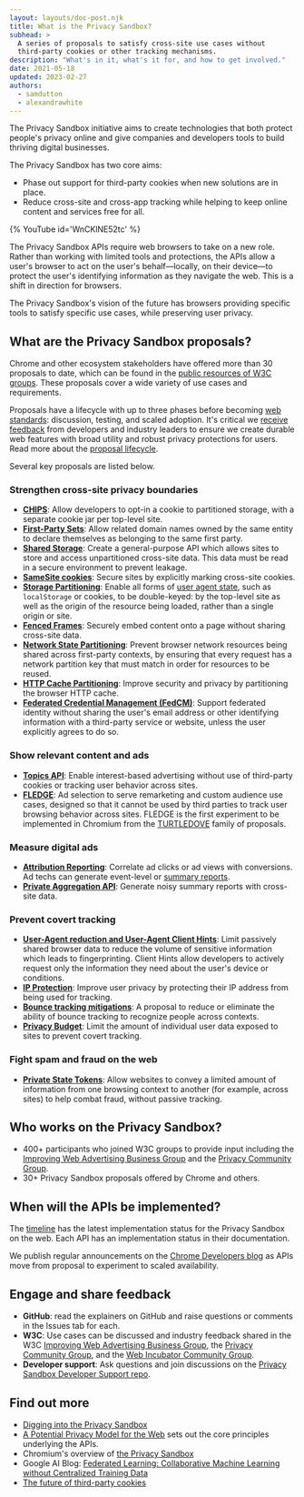 ```yaml
---
layout: layouts/doc-post.njk
title: What is the Privacy Sandbox?
subhead: >
  A series of proposals to satisfy cross-site use cases without
  third-party cookies or other tracking mechanisms.
description: "What's in it, what's it for, and how to get involved."
date: 2021-05-18
updated: 2023-02-27
authors:
  - samdutton
  - alexandrawhite
---
```


The Privacy Sandbox initiative aims to create technologies that both
protect people's privacy online and give companies and developers tools to
build thriving digital businesses.

The Privacy Sandbox has two core aims:

* Phase out support for third-party cookies when new solutions are in place.
* Reduce cross-site and cross-app tracking while helping to keep online content and services free for all.

{% YouTube
	id='WnCKlNE52tc'
%}

The Privacy Sandbox APIs require web browsers to take on a new role. Rather 
than working with limited tools and protections, the APIs allow a user's
browser to act on the user's behalf—locally, on their device—to protect the
user's identifying information as they navigate the web. This is a shift in
direction for browsers.

The Privacy Sandbox's vision of the future has browsers providing specific
tools to satisfy specific use cases, while preserving user privacy.

## What are the Privacy Sandbox proposals?

Chrome and other ecosystem stakeholders have offered more than 30 proposals to
date, which can be found in the
[public resources of W3C groups](https://github.com/w3c/web-advertising#ideas-and-proposals-links-outside-this-repo).
These proposals cover a wide variety of use cases and requirements.

Proposals have a lifecycle with up to three phases before becoming
[web standards](https://www.w3.org/standards/): discussion, testing, and scaled
adoption. It's critical we [receive feedback](/docs/privacy-sandbox/feedback/)
from developers and industry leaders to ensure we create durable
web features with broad utility and robust privacy protections for users.
Read more about the [proposal lifecycle](/docs/privacy-sandbox/proposal-lifecycle/).

Several key proposals are listed below.

### Strengthen cross-site privacy boundaries

* [**CHIPS**](/docs/privacy-sandbox/chips/): Allow developers to opt-in a
  cookie to partitioned storage, with a separate cookie jar per top-level site.
* [**First-Party Sets**](/docs/privacy-sandbox/first-party-sets): Allow related
  domain names owned by the same entity to declare themselves as belonging to
  the same first party.
* [**Shared Storage**](/docs/privacy-sandbox/shared-storage/): Create a
  general-purpose API which allows sites to store and access unpartitioned
  cross-site data. This data must be read in a secure environment to prevent leakage.
* [**SameSite cookies**](https://web.dev/samesite-cookies-explained/): Secure
  sites by explicitly marking cross-site cookies.
* [**Storage Partitioning**](https://github.com/privacycg/storage-partitioning):
  Enable all forms of [user agent state](https://github.com/privacycg/storage-partitioning#user-agent-state),
  such as `localStorage` or cookies, to be double-keyed: by the top-level site
  as well as the origin of the resource being loaded, rather than a single
  origin or site.
* [**Fenced Frames**](/docs/privacy-sandbox/fenced-frame): Securely embed
  content onto a page without sharing cross-site data.
* [**Network State Partitioning**](https://github.com/MattMenke2/Explainer---Partition-Network-State):
  Prevent browser network resources being shared across first-party contexts,
  by ensuring that every request has a network partition key that must match in
  order for resources to be reused.
* [**HTTP Cache Partitioning**](/blog/http-cache-partitioning): Improve
  security and privacy by partitioning the browser HTTP cache.
* [**Federated Credential Management (FedCM)**](/docs/privacy-sandbox/fedcm/):
  Support federated identity without sharing the user's email address or other
  identifying information with a third-party service or website, unless the
  user explicitly agrees to do so.

### Show relevant content and ads

* [**Topics API**](/docs/privacy-sandbox/topics): Enable interest-based
  advertising without use of third-party cookies or tracking user behavior
  across sites.
* [**FLEDGE**](/docs/privacy-sandbox/fledge): Ad selection to serve remarketing
  and custom audience use cases, designed so that it cannot be used by third
  parties to track user browsing behavior across sites. FLEDGE is the first
  experiment to be implemented in Chromium from the
  [TURTLEDOVE](https://github.com/WICG/turtledove) family of proposals.

### Measure digital ads

* [**Attribution Reporting**](/docs/privacy-sandbox/attribution-reporting):
  Correlate ad clicks or ad views with conversions. Ad techs can generate
  event-level or [summary reports](/docs/privacy-sandbox/summary-reports).
* [**Private Aggregation API**](/docs/privacy-sandbox/private-aggregation/):
  Generate noisy summary reports with cross-site data.

### Prevent covert tracking

* [**User-Agent reduction and User-Agent Client Hints**](/docs/privacy-sandbox/user-agent/):
  Limit passively shared browser data to reduce the volume of sensitive
  information which leads to fingerprinting. Client Hints allow developers to
  actively request only the information they need about the user's device or
  conditions.
* [**IP Protection**](/docs/privacy-sandbox/ip-protection/): Improve user
  privacy by protecting their IP address from being used for tracking.
* [**Bounce tracking mitigations**](/docs/privacy-sandbox/bounce-tracking-mitigations/):
  A proposal to reduce or eliminate the ability of bounce tracking to recognize
  people across contexts.
* [**Privacy Budget**](/docs/privacy-sandbox/privacy-budget/): Limit the amount
  of individual user data exposed to sites to prevent covert tracking.

### Fight spam and fraud on the web

* [**Private State Tokens**](/docs/privacy-sandbox/trust-tokens): Allow
  websites to convey a limited amount of information from one browsing context
  to another (for example, across sites) to help combat fraud, without passive
  tracking.

## Who works on the Privacy Sandbox?

* 400+ participants who joined W3C groups to provide input including the
  [Improving Web Advertising Business Group](https://www.w3.org/community/web-adv/participants)
  and the [Privacy Community Group](https://www.w3.org/community/privacycg/participants).
* 30+ Privacy Sandbox proposals offered by Chrome and others.

## When will the APIs be implemented?

The [timeline](https://privacysandbox.com/open-web/#the-privacy-sandbox-timeline)
has the latest implementation status for the Privacy Sandbox on the web. Each
API has an implementation status in their documentation.

We publish regular announcements on the [Chrome Developers blog](/tags/privacy/)
as APIs move from proposal to experiment to scaled availability.

## Engage and share feedback

* **GitHub**: read the explainers on GitHub and raise questions or comments in
  the Issues tab for each.
* **W3C**: Use cases can be discussed and industry feedback shared in the W3C [Improving Web Advertising Business Group](https://www.w3.org/community/web-adv/), the [Privacy Community Group](https://www.w3.org/community/privacycg/participants),
and the [Web Incubator Community Group](https://github.com/WICG).
* **Developer support**: Ask questions and join discussions on the
  [Privacy Sandbox Developer Support repo](https://github.com/GoogleChromeLabs/privacy-sandbox-dev-support).

## Find out more

* [Digging into the Privacy Sandbox](https://web.dev/digging-into-the-privacy-sandbox)
* [A Potential Privacy Model for the Web](https://github.com/michaelkleber/privacy-model)
  sets out the core principles underlying the APIs.
* Chromium's overview of [the Privacy Sandbox](https://www.chromium.org/Home/chromium-privacy/privacy-sandbox)
* Google AI Blog: [Federated Learning: Collaborative Machine Learning without Centralized Training Data](https://ai.googleblog.com/2017/04/federated-learning-collaborative.html)
* [The future of third-party cookies](https://blog.chromium.org/2019/10/developers-get-ready-for-new.html)
